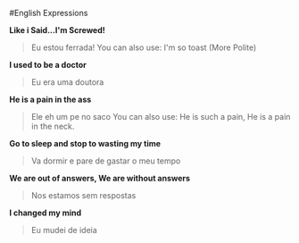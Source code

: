#English Expressions


**Like i Said...I'm Screwed!**
>Eu estou ferrada! 
>You can also use: I'm so toast (More Polite)

**I used to be a doctor**
>Eu era uma doutora

**He is a pain in the ass**
>Ele eh um pe no saco
>You can also use: He is such a pain, He is a pain in the neck.

**Go to sleep and stop to wasting my time**
>Va dormir e pare de gastar o meu tempo

**We are out of answers, We are without answers**
>Nos estamos sem respostas

**I changed my mind**
>Eu mudei de ideia